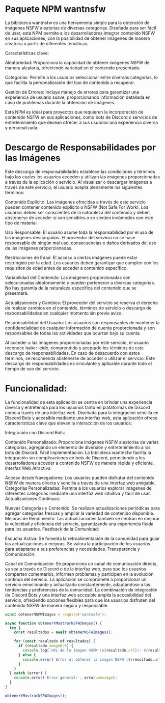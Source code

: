 # Paquete NPM wantnsfw

La biblioteca wantnsfw es una herramienta simple para la obtención de imágenes NSFW aleatorias de diversas categorías. Diseñada para ser fácil de usar, esta NPM permite a los desarrolladores integrar contenido NSFW en sus aplicaciones, con la posibilidad de obtener imágenes de manera aleatoria a partir de diferentes temáticas.

Características clave:

Aleatoriedad: Proporciona la capacidad de obtener imágenes NSFW de manera aleatoria, ofreciendo variedad en el contenido presentado.

Categorías: Permite a los usuarios seleccionar entre diversas categorías, lo que facilita la personalización del tipo de contenido a recuperar.

Gestión de Errores: Incluye manejo de errores para garantizar una experiencia de usuario suave, proporcionando información detallada en caso de problemas durante la obtención de imágenes.

Esta NPM es ideal para proyectos que requieren la incorporación de contenido NSFW en sus aplicaciones, como bots de Discord o servicios de entretenimiento que desean ofrecer a sus usuarios una experiencia diversa y personalizada.

# Descargo de Responsabilidades por las Imágenes

Este descargo de responsabilidades establece las condiciones y términos bajo los cuales los usuarios acceden y utilizan las imágenes proporcionadas a través de la aplicación o servicio. Al visualizar o descargar imágenes a través de este servicio, el usuario acepta plenamente los siguientes términos:

Contenido Explícito: Las imágenes ofrecidas a través de este servicio pueden contener contenido explícito o NSFW (Not Safe For Work). Los usuarios deben ser conscientes de la naturaleza del contenido y deben abstenerse de acceder si son sensibles o se sienten incómodos con este tipo de material.

Uso Responsable: El usuario asume toda la responsabilidad por el uso de las imágenes descargadas. El proveedor del servicio no se hace responsable de ningún mal uso, consecuencias o daños derivados del uso de las imágenes proporcionadas.

Restricciones de Edad: El acceso a ciertas imágenes puede estar restringido por la edad. Los usuarios deben garantizar que cumplen con los requisitos de edad antes de acceder a contenido específico.

Variabilidad del Contenido: Las imágenes proporcionadas son seleccionadas aleatoriamente y pueden pertenecer a diversas categorías. No hay garantía de la naturaleza específica del contenido que se presentará.

Actualizaciones y Cambios: El proveedor del servicio se reserva el derecho de realizar cambios en el contenido, términos de servicio o descargo de responsabilidades en cualquier momento sin previo aviso.

Responsabilidad del Usuario: Los usuarios son responsables de mantener la confidencialidad de cualquier información de cuenta proporcionada y son responsables de todas las actividades que ocurran bajo su cuenta.

Al acceder a las imágenes proporcionadas por este servicio, el usuario reconoce haber leído, comprendido y aceptado los términos de este descargo de responsabilidades. En caso de desacuerdo con estos términos, se recomienda abstenerse de acceder o utilizar el servicio. Este descargo de responsabilidades es vinculante y aplicable durante todo el tiempo de uso del servicio.

# Funcionalidad:

La funcionalidad de esta aplicación se centra en brindar una experiencia diversa y entretenida para los usuarios tanto en plataformas de Discord como a través de una interfaz web. Diseñada para la integración sencilla en Discord Bots y accesible mediante una interfaz web, esta aplicación ofrece características clave que elevan la interacción de los usuarios:

Integración con Discord Bots:

Contenido Personalizado: Proporciona imágenes NSFW aleatorias de varias categorías, agregando un elemento de diversión y entretenimiento a los bots de Discord.
Fácil Implementación: La biblioteca wantnsfw facilita la integración sin complicaciones en bots de Discord, permitiendo a los desarrolladores acceder a contenido NSFW de manera rápida y eficiente.
Interfaz Web Atractiva:

Acceso desde Navegadores: Los usuarios pueden disfrutar del contenido NSFW de manera directa y sencilla a través de una interfaz web amigable.
Categorías Personalizadas: Permite a los usuarios explorar imágenes de diferentes categorías mediante una interfaz web intuitiva y fácil de usar.
Actualizaciones Continuas:

Nuevas Categorías y Contenido: Se realizan actualizaciones periódicas para agregar categorías frescas y ampliar la variedad de contenido disponible.
Mejoras de Rendimiento: Las actualizaciones también se centran en mejorar la velocidad y eficiencia del servicio, garantizando una experiencia fluida para los usuarios.
Feedback de la Comunidad:

Escucha Activa: Se fomenta la retroalimentación de la comunidad para guiar las actualizaciones y mejoras. Se valora la participación de los usuarios para adaptarse a sus preferencias y necesidades.
Transparencia y Comunicación:

Canal de Comunicación: Se proporciona un canal de comunicación directa, ya sea a través de Discord o de la interfaz web, para que los usuarios compartan comentarios, informen problemas y participen en la evolución continua del servicio.
La aplicación se compromete a proporcionar un servicio emocionante y actualizado constantemente, adaptándose a las tendencias y preferencias de la comunidad. La combinación de integración de Discord Bots y una interfaz web accesible amplía la accesibilidad del servicio, ofreciendo opciones flexibles para que los usuarios disfruten del contenido NSFW de manera segura y responsable.



```js
const obtenerNSFWImages = require('wantnsfw');

async function obtenerYMostrarNSFWImages() {
  try {
    const resultados = await obtenerNSFWImages();

    for (const resultado of resultados) {
      if (resultado.imageUrl) {
        console.log(`URL de la imagen NSFW (${resultado.url}): ${resultado.imageUrl}`);
      } else {
        console.error(`Error al obtener la imagen NSFW (${resultado.url}): ${resultado.error}`);
      }
    }
  } catch (error) {
    console.error('Error general:', error.message);
  }
}

obtenerYMostrarNSFWImages();

